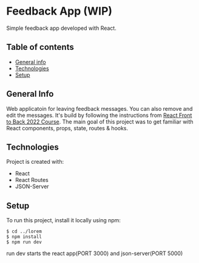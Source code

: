 # Feedback App (WIP)

Simple feedback app developed with React.

## Table of contents

- [General info](#general-info)
- [Technologies](#technologies)
- [Setup](#setup)

## General Info

Web applicatoin for leaving feedback messages. You can also remove and edit the messages. It's build by following the instructions from [React Front to Back 2022 Course](https://www.udemy.com/course/react-front-to-back-2022/). The main goal of this project was to get familiar with React components, props, state, routes & hooks.

## Technologies

Project is created with:

- React
- React Routes
- JSON-Server

## Setup

To run this project, install it locally using npm:

```
$ cd ../lorem
$ npm install
$ npm run dev
```

run dev starts the react app(PORT 3000) and json-server(PORT 5000)

